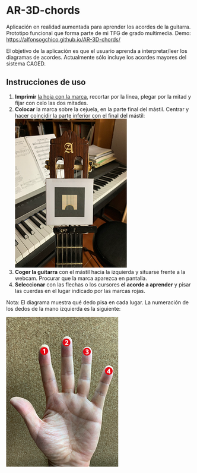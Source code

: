 # AR-3D-chords

Aplicación en realidad aumentada para aprender los acordes de la guitarra. Prototipo funcional que forma parte de mi TFG de grado multimedia.
Demo: https://alfonsogchico.github.io/AR-3D-chords/

El objetivo de la aplicación es que el usuario aprenda a interpretar/leer los diagramas de acordes.
Actualmente sólo incluye los acordes mayores del sistema CAGED. 

## Instrucciones de uso
1. **Imprimir** [la hoja con la marca](https://alfonsogchico.github.io/AR-3D-chords/resources/marca-recortable-AGC.pdf), recortar por la linea, plegar por la mitad y fijar con celo las dos mitades.
2. **Colocar** la marca sobre la cejuela, en la parte final del mástil. Centrar y hacer coincidir la parte inferior con el final del mástil:![](resources/marca-guitarra.png "Marca colocada en la guitarra")
3. **Coger la guitarra** con el mástil hacia la izquierda y situarse frente a la webcam. Procurar que la marca aparezca en pantalla.
4. **Seleccionar** con las flechas o los cursores **el acorde a aprender** y pisar las cuerdas en el lugar indicado por las marcas rojas. 

Nota: El diagrama muestra qué dedo pisa en cada lugar. La numeración de los dedos de la mano izquierda es la siguiente: 

![](resources/digitacion.png "Digitación de la mano izquierda")

